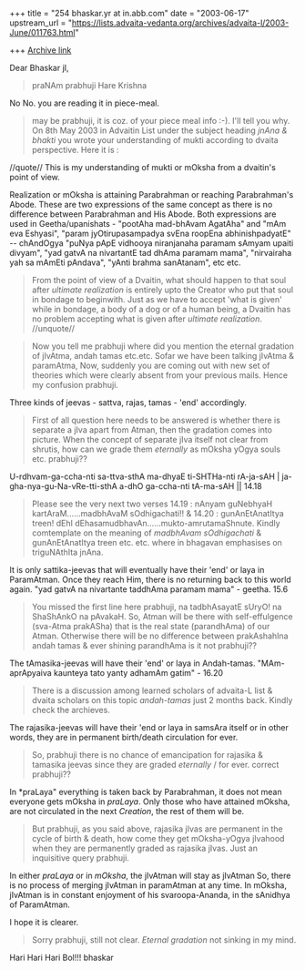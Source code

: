 +++
title = "254 bhaskar.yr at in.abb.com"
date = "2003-06-17"
upstream_url = "https://lists.advaita-vedanta.org/archives/advaita-l/2003-June/011763.html"

+++
[Archive link](https://lists.advaita-vedanta.org/archives/advaita-l/2003-June/011763.html)

Dear Bhaskar jI,
>  praNAm prabhuji
>  Hare Krishna

No  No.   you are reading it in piece-meal.

>  may be prabhuji, it is coz. of your piece meal info :-). I'll tell you
why.  On 8th May 2003 in Advaitin List under the subject heading *jnAna &
bhakti* you wrote your understanding of mukti according to dvaita
perspective.  Here it is :

//quote//
This is my understanding of mukti or mOksha from a dvaitin's point of view.

Realization or mOksha is attaining Parabrahman or reaching Parabrahman's
Abode.
These are two expressions of the same concept as there is no difference
between Parabrahman and His Abode. Both expressions are used in
Geetha/upanishats -
"pootAha mad-bhAvam AgatAha"  and "mAm eva Eshyasi",
"param jyOtirupasampadya svEna roopEna abhinishpadyatE" -- chAndOgya
"puNya pApE vidhooya niranjanaha paramam sAmyam upaiti divyam",
"yad gatvA na nivartantE tad dhAma paramam mama",  "nirvairaha yah sa
mAmEti pAndava",
"yAnti brahma sanAtanam",  etc etc.

>From the point of view of a Dvaitin, what should happen to that soul after
*ultimate realization* is entirely upto the Creator who put that soul in
bondage to beginwith.  Just as we have to accept 'what is given' while in
bondage, a body of a dog or of a human being,  a Dvaitin has no problem
accepting what is given after *ultimate realization*.
//unquote//

>  Now you tell me prabhuji where did you mention the eternal gradation of
jIvAtma, andah tamas etc.etc.  Sofar we have been talking jIvAtma &
paramAtma,  Now, suddenly you are coming out with new set of theories which
were clearly absent from your previous mails.  Hence my confusion prabhuji.

Three kinds of jeevas - sattva, rajas,  tamas -   'end' accordingly.

>  First of all question here needs to be answered is whether there is
separate a jIva apart from Atman, then the gradation comes into picture.
When the concept of separate jIva itself not clear from shrutis, how can we
grade them *eternally* as mOksha yOgya souls etc. prabhuji??

U-rdhvam-ga-ccha-nti   sa-ttva-sthA
ma-dhyaE  ti-SHTHa-nti  rA-ja-sAH |
ja-gha-nya-gu-Na-vRe-tti-sthA
a-dhO  ga-ccha-nti  tA-ma-sAH ||  14.18

>  Please see the very next two verses 14.19 : nAnyam guNebhyaH
kartAraM......madbhAvaM sOdhigachati!!  & 14.20 : gunAnEtAnatItya treen!
dEhI dEhasamudbhavAn......mukto-amrutamaShnute.  Kindly comtemplate on the
meaning of *madbhAvam sOdhigachati*  & gunAnEtAnatItya treen etc. etc.
where in bhagavan emphasises on triguNAthIta jnAna.

It is only sattika-jeevas that will eventually have their 'end' or laya in
ParamAtman.
Once they reach Him,  there is no returning back to this world again.
"yad gatvA na nivartante taddhAma paramam mama"  - geetha. 15.6

>  You missed the first line here prabhuji, na tadbhAsayatE sUryO! na
ShaShAnkO na pAvakaH.  So, Atman will be there with self-effulgence
(sva-Atma prakASha) that is the real state (parandhAma) of our Atman.
Otherwise there will be no difference between prakAshahIna andah tamas &
ever shining parandhAma is it not prabhuji??

The tAmasika-jeevas will have their 'end' or laya in Andah-tamas.
"MAm-aprApyaiva kaunteya tato yanty adhamAm gatim"  - 16.20

>  There is a discussion among learned scholars of advaita-L list & dvaita
scholars on this topic *andah-tamas* just 2 months back.  Kindly check the
archieves.

The rajasika-jeevas will have their 'end or laya in  samsAra itself  or in
other words,  they are in permanent   birth/death circulation for ever.

>  So, prabhuji there is no chance of emancipation for rajasika & tamasika
jeevas since they are graded *eternally* / for ever.  correct prabhuji??

In *praLaya"  everything is taken back by Parabrahman,  it does not mean
everyone gets mOksha in *praLaya*.     Only those who have attained
mOksha,  are not circulated in the next *Creation*,   the rest of them will
be.

>  But prabhuji, as you said above, rajasika jIvas are permanent in the
cycle of birth & death, how come they get mOksha-yOgya jIvahood when they
are permanently graded as rajasika jIvas. Just an inquisitive query
prabhuji.

In either *praLaya* or in *mOksha*,   the jIvAtman will stay as jIvAtman
So,  there is no process of merging jIvAtman in paramAtman at any time.
In mOksha,  jIvAtman is in constant enjoyment of his svaroopa-Ananda,
in the sAnidhya of ParamAtman.

I hope it is clearer.

>  Sorry prabhuji, still not clear.  *Eternal gradation* not sinking in my
mind.

Hari Hari Hari Bol!!!
bhaskar




